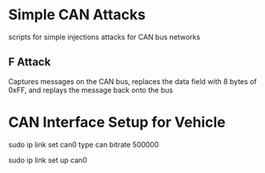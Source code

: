 # Simple CAN Attacks
scripts for simple injections attacks for CAN bus networks



## F Attack
Captures messages on the CAN bus, replaces the data field with 8 bytes of 0xFF, and replays the message back onto the bus



# CAN Interface Setup for Vehicle
sudo ip link set can0 type can bitrate 500000

sudo ip link set up can0
